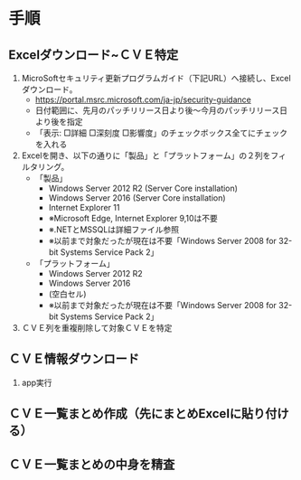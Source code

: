 # 手順
## Excelダウンロード~ＣＶＥ特定
1. MicroSoftセキュリティ更新プログラムガイド（下記URL）へ接続し、Excelダウンロード。
	* https://portal.msrc.microsoft.com/ja-jp/security-guidance
	* 日付範囲に、先月のパッチリリース日より後～今月のパッチリリース日より後を指定
	* 「表示:  □詳細 □深刻度 □影響度」のチェックボックス全てにチェックを入れる
1. Excelを開き、以下の通りに「製品」と「プラットフォーム」の２列をフィルタリング。
	* 「製品」
		* Windows Server 2012 R2 (Server Core installation)
		* Windows Server 2016 (Server Core installation)
		* Internet Explorer 11
		* ※Microsoft Edge, Internet Explorer 9,10は不要
		* ※.NETとMSSQLは詳細ファイル参照
		* ※以前まで対象だったが現在は不要「Windows Server 2008 for 32-bit Systems Service Pack 2」
	* 「プラットフォーム」
		* Windows Server 2012 R2
		* Windows Server 2016
		* (空白セル)
		* ※以前まで対象だったが現在は不要「Windows Server 2008 for 32-bit Systems Service Pack 2」
1. ＣＶＥ列を重複削除して対象ＣＶＥを特定
## ＣＶＥ情報ダウンロード
1. app実行
## ＣＶＥ一覧まとめ作成（先にまとめExcelに貼り付ける）
## ＣＶＥ一覧まとめの中身を精査

